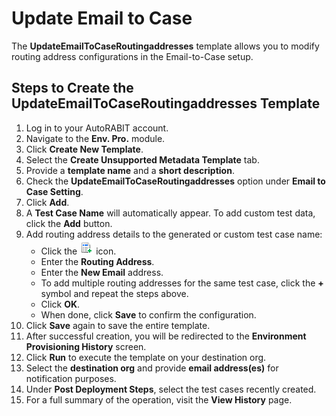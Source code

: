 # Update Email to Case

The **UpdateEmailToCaseRoutingaddresses** template allows you to modify routing address configurations in the Email-to-Case setup.

## Steps to Create the UpdateEmailToCaseRoutingaddresses Template

1. Log in to your AutoRABIT account.
2. Navigate to the **Env. Pro.** module.
3. Click **Create New Template**.
4. Select the **Create Unsupported Metadata Template** tab.
5. Provide a **template name** and a **short description**.
6. Check the **UpdateEmailToCaseRoutingaddresses** option under **Email to Case Setting**.
7. Click **Add**.
8. A **Test Case Name** will automatically appear. To add custom test data, click the **Add** button.
9. Add routing address details to the generated or custom test case name:
   * Click the ![Routing Address Icon](<../../../../../../.gitbook/assets/image (68).png>) icon.
   * Enter the **Routing Address**.
   * Enter the **New Email** address.
   * To add multiple routing addresses for the same test case, click the **+** symbol and repeat the steps above.
   * Click **OK**.
   * When done, click **Save** to confirm the configuration.
10. Click **Save** again to save the entire template.
11. After successful creation, you will be redirected to the **Environment Provisioning History** screen.
12. Click **Run** to execute the template on your destination org.
13. Select the **destination org** and provide **email address(es)** for notification purposes.
14. Under **Post Deployment Steps**, select the test cases recently created.
15. For a full summary of the operation, visit the **View History** page.
